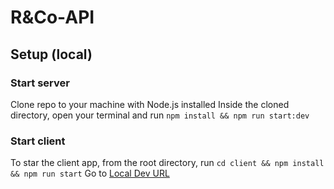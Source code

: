 # R&Co-API

## Setup (local)

### Start server
Clone repo to your machine with Node.js installed
Inside the cloned directory, open your terminal and run `npm install && npm run start:dev`

### Start client
To star the client app, from the root directory, run `cd client && npm install && npm run start`
Go to [Local Dev URL](http://localhost:3000)
